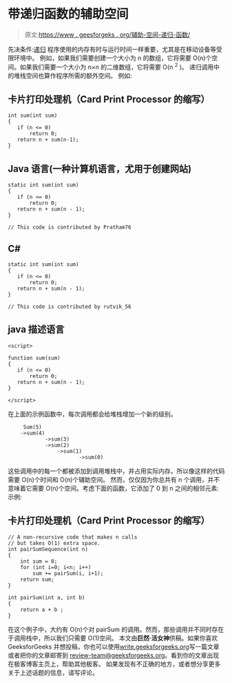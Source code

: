 # 带递归函数的辅助空间

> 原文:[https://www . geesforgeks . org/辅助-空间-递归-函数/](https://www.geeksforgeeks.org/auxiliary-space-recursive-functions/)

先决条件:[递归](https://www.geeksforgeeks.org/recursion/)
程序使用的内存有时与运行时间一样重要，尤其是在移动设备等受限环境中。
例如，如果我们需要创建一个大小为 n 的数组，它将需要 O(n)个空间。如果我们需要一个大小为 n×n 的二维数组，它将需要 O(n <sup>2</sup> )。
递归调用中的堆栈空间也算作程序所需的额外空间。
例如:

## 卡片打印处理机（Card Print Processor 的缩写）

```
int sum(int sum)
{
   if (n <= 0)
       return 0;
   return n + sum(n-1);
}
```

## Java 语言(一种计算机语言，尤用于创建网站)

```
static int sum(int sum)
{
   if (n <= 0)
       return 0;
   return n + sum(n - 1);
}

// This code is contributed by Pratham76
```

## C#

```
static int sum(int sum)
{
   if (n <= 0)
       return 0;
   return n + sum(n - 1);
}

// This code is contributed by rutvik_56
```

## java 描述语言

```
<script>

function sum(sum)
{
   if (n <= 0)
       return 0;
   return n + sum(n - 1);
}

</script>
```

在上面的示例函数中，每次调用都会给堆栈增加一个新的级别。

```
     Sum(5)
    ->sum(4)
            ->sum(3)
            ->sum(2)
                ->sum(1)
                       ->sum(0)
```

这些调用中的每一个都被添加到调用堆栈中，并占用实际内存。所以像这样的代码需要 O(n)个时间和 O(n)个辅助空间。
然而，仅仅因为你总共有 n 个调用，并不意味着它需要 O(n)个空间。考虑下面的函数，它添加了 0 到 n 之间的相邻元素:
示例:

## 卡片打印处理机（Card Print Processor 的缩写）

```
// A non-recursive code that makes n calls
// but takes O(1) extra space.
int pairSumSequence(int n)
{
    int sum = 0;
    for (int i=0; i<n; i++)
        sum += pairSum(i, i+1);
    return sum;
}

int pairSum(int a, int b)
{
    return a + b ;
}
```

在这个例子中，大约有 O(n)个对 pairSum 的调用。然而，那些调用并不同时存在于调用栈中，所以我们只需要 O(1)空间。
本文由**巨然·活女神**供稿。如果你喜欢 GeeksforGeeks 并想投稿，你也可以使用[write.geeksforgeeks.org](https://write.geeksforgeeks.org)写一篇文章或者把你的文章邮寄到 review-team@geeksforgeeks.org。看到你的文章出现在极客博客主页上，帮助其他极客。
如果发现有不正确的地方，或者想分享更多关于上述话题的信息，请写评论。